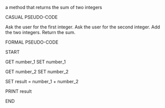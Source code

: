 a method that returns the sum of two integers


CASUAL PSEUDO-CODE

Ask the user for the first integer.
Ask the user for the second integer.
Add the two integers.
Return the sum.


FORMAL PSEUDO-CODE

START

GET number_1
SET number_1

GET number_2
SET number_2

SET result = number_1 + number_2

PRINT result

END